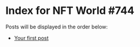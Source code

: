 # Index for NFT World #744
Posts will be displayed in the order below:

- [Your first post](./001-first.md)

